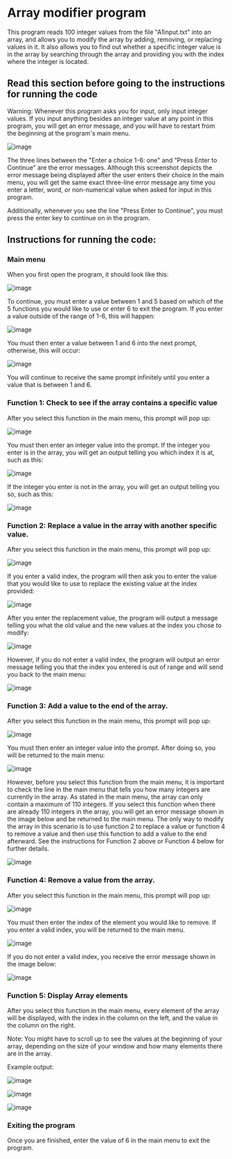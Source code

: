 # Array modifier program

This program reads 100 integer values from the file "A1input.txt" into an array, and allows you to modify the array by adding, removing, or replacing values in it. It also allows you to find out whether a specific integer value is in the array by searching through the array and providing you with the index where the integer is located.

## Read this section before going to the instructions for running the code

Warning: Whenever this program asks you for input, only input integer values. If you input anything besides an integer value at any point in this program, you will get an error message, and you will have to restart from the beginning at the program's main menu. 

![image](https://github.com/user-attachments/assets/2f9baa27-b709-47ef-a42f-8bc275518134)


The three lines between the "Enter a choice 1-6: one" and "Press Enter to Continue" are the error messages. Although this screenshot depicts the error message being displayed after the user enters their choice in the main menu, you will get the same exact three-line error message any time you enter a letter, word, or non-numerical value when asked for input in this program.

Additionally, whenever you see the line "Press Enter to Continue", you must press the enter key to continue on in the program.

## Instructions for running the code: 

### Main menu

When you first open the program, it should look like this:

![image](https://github.com/user-attachments/assets/d1ad0c3c-a194-453f-bf68-65a4f9cdb4b3)

To continue, you must enter a value between 1 and 5 based on which of the 5 functions you would like to use or enter 6 to exit the program. If you enter a value outside of the range of 1-6, this will happen:

![image](https://github.com/user-attachments/assets/8b774781-fdf7-4e8a-9eda-2a25db22dbf5)

You must then enter a value between 1 and 6 into the next prompt, otherwise, this will occur:

![image](https://github.com/user-attachments/assets/a82f4c2f-f888-4d4f-beef-3c93cdb6b27a)

You will continue to receive the same prompt infinitely until you enter a value that is between 1 and 6.

### Function 1: Check to see if the array contains a specific value

After you select this function in the main menu, this prompt will pop up:

![image](https://github.com/user-attachments/assets/2846acbd-276b-4e72-b252-9e61246650b8)

You must then enter an integer value into the prompt. If the integer you enter is in the array, you will get an output telling you which index it is at, such as this:

![image](https://github.com/user-attachments/assets/c98f6f8a-8c83-428b-8365-0e5a0748598d)

If the integer you enter is not in the array, you will get an output telling you so, such as this:

![image](https://github.com/user-attachments/assets/0455cefd-8c7c-4e13-8013-5f7816455877)

### Function 2: Replace a value in the array with another specific value.

After you select this function in the main menu, this prompt will pop up:

![image](https://github.com/user-attachments/assets/9d5d8c44-e6cc-435e-bd4f-e1eff1898cbe)

If you enter a valid index, the program will then ask you to enter the value that you would like to use to replace the existing value at the index provided:

![image](https://github.com/user-attachments/assets/51718ae0-03b2-4f1f-bf26-e3398d599960)

After you enter the replacement value, the program will output a message telling you what the old value and the new values at the index you chose to modify:

![image](https://github.com/user-attachments/assets/682b5dd1-c46f-473e-bbcd-30ac237a31f0)

However, if you do not enter a valid index, the program will output an error message telling you that the index you entered is out of range and will send you back to the main menu:

![image](https://github.com/user-attachments/assets/ab8fbac0-9851-419b-804e-f8745c1c6870)

### Function 3: Add a value to the end of the array.

After you select this function in the main menu, this prompt will pop up:

![image](https://github.com/user-attachments/assets/e8a3f048-aac4-4280-b6e1-a4d2f81a4cf2)

You must then enter an integer value into the prompt. After doing so, you will be returned to the main menu:

![image](https://github.com/user-attachments/assets/ab13a855-e827-455b-a4b7-ac487f10abd7)

However, before you select this function from the main menu, it is important to check the line in the main menu that tells you how many integers are currently in the array. As stated in the main menu, the array can only contain a maximum of 110 integers. If you select this function when there are already 110 integers in the array, you will get an error message shown in the image below and be returned to the main menu. The only way to modify the array in this scenario is to use function 2 to replace a value or function 4 to remove a value and then use this function to add a value to the end afterward. See the instructions for Function 2 above or Function 4 below for further details.

![image](https://github.com/user-attachments/assets/53a2d450-6a01-4d86-bf37-37f0409f0849)

### Function 4: Remove a value from the array.

After you select this function in the main menu, this prompt will pop up:

![image](https://github.com/user-attachments/assets/d2def779-3f99-40ba-90bc-5ced2d8c7f41)

You must then enter the index of the element you would like to remove. If you enter a valid index, you will be returned to the main menu.

![image](https://github.com/user-attachments/assets/067c8fdb-93a4-475c-b4ea-dfb1584f52b2)

If you do not enter a valid index, you receive the error message shown in the image below:

![image](https://github.com/user-attachments/assets/c249e1a7-b862-4aaf-9395-3abde8603be0)

### Function 5: Display Array elements

After you select this function in the main menu, every element of the array will be displayed, with the index in the column on the left, and the value in the column on the right.

Note: You might have to scroll up to see the values at the beginning of your array, depending on the size of your window and how many elements there are in the array.

Example output:

![image](https://github.com/user-attachments/assets/e735b536-0d14-48ba-8183-bbbe0a74697e)

![image](https://github.com/user-attachments/assets/db17c72b-6cd3-41b5-a241-36080520eb5e)

![image](https://github.com/user-attachments/assets/7e56d301-9da1-453b-a793-687f9124e318)

### Exiting the program

Once you are finished, enter the value of 6 in the main menu to exit the program.



